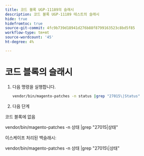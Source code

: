 ```yaml
---
title: 코드 블록 UGP-11189의 슬래시
description: 코드 블록 UGP-11189 테스트의 슬래시
hide: true
hidefromtoc: true
source-git-commit: 4fc9b739d18941d276b88f8799163523c8bd5f85
workflow-type: tm+mt
source-wordcount: '45'
ht-degree: 4%

---
```


# 코드 블록의 슬래시

1. 다음 명령을 실행합니다.

   ```bash
   vendor/bin/magento-patches -n status |grep "27015\|Status"
   ```

1. 다음 단계

코드 블록에 없음

vendor/bin/magento-patches -n 상태 |grep &quot;27015\|상태&quot;

이스케이프 처리된 백슬래시:

vendor/bin/magento-patches -n 상태 |grep &quot;27015&bsol;|상태&quot;
